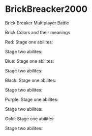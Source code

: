 # BrickBreacker2000
Brick Breaker Multiplayer Battle

Brick Colors and their meanings

Red:
Stage one abilites:


Stage two abilites:


Blue:
Stage one abilites:


Stage two abilites:



Black:
Stage one abilites:


Stage two abilites:


Purple:
Stage one abilites:


Stage two abilites:


Gold:
Stage one abilites:


Stage two abilites:


